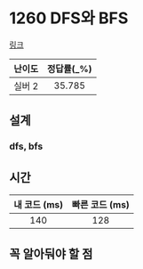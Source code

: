 # 1260 DFS와 BFS

[링크](https://www.acmicpc.net/problem/1260)

| 난이도  | 정답률(\_%) |
|:----:|:--------:|
| 실버 2 |  35.785  |

## 설계

### dfs, bfs


## 시간

| 내 코드 (ms) | 빠른 코드 (ms) |
|:---------:|:----------:|
|    140    |      128      |

## 꼭 알아둬야 할 점
